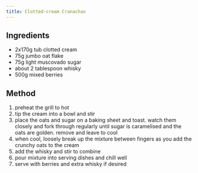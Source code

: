 ```yaml
---
title: Clotted-cream Cranachan
---
```


## Ingredients

-   2x170g tub clotted cream
-   75g jumbo oat flake
-   75g light muscovado sugar
-   about 2 tablespoon whisky
-   500g mixed berries

## Method

1.  preheat the grill to hot
2.  tip the cream into a bowl and stir
3.  place the oats and sugar on a baking sheet and toast. watch them closely and fork through regularly until sugar is caramelised and the oats are golden. remove and leave to cool
4.  when cool, loosely break up the mixture between fingers as you add the crunchy oats to the cream
5.  add the whisky and stir to combine
6.  pour mixture into serving dishes and chill well
7.  serve with berries and extra whisky if desired
